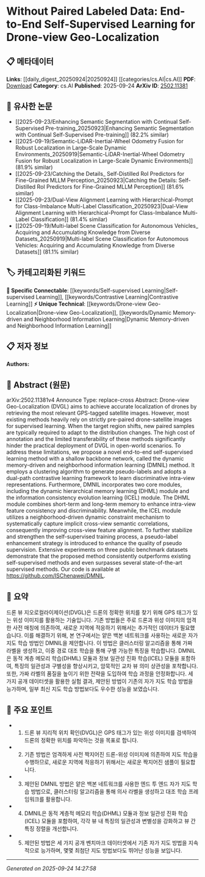 <!-- KEYWORD_LINKING_METADATA:
{
  "processed_timestamp": "2025-09-24T14:27:58.987780",
  "vocabulary_version": "1.0",
  "selected_keywords": [
    "Self-supervised Learning",
    "Drone-view Geo-Localization",
    "Dynamic Memory-driven and Neighborhood Information Learning",
    "Contrastive Learning"
  ],
  "rejected_keywords": [],
  "similarity_scores": {
    "Self-supervised Learning": 0.85,
    "Drone-view Geo-Localization": 0.8,
    "Dynamic Memory-driven and Neighborhood Information Learning": 0.78,
    "Contrastive Learning": 0.82
  },
  "extraction_method": "AI_prompt_based",
  "budget_applied": true,
  "candidates_json": {
    "candidates": [
      {
        "surface": "Self-supervised Learning",
        "canonical": "Self-supervised Learning",
        "aliases": [
          "SSL"
        ],
        "category": "specific_connectable",
        "rationale": "This is a key technique in the paper and connects well with existing literature on unsupervised and semi-supervised learning.",
        "novelty_score": 0.45,
        "connectivity_score": 0.9,
        "specificity_score": 0.8,
        "link_intent_score": 0.85
      },
      {
        "surface": "Drone-view Geo-Localization",
        "canonical": "Drone-view Geo-Localization",
        "aliases": [
          "DVGL"
        ],
        "category": "unique_technical",
        "rationale": "This is a unique application area that is central to the paper's contributions, providing a specific context for self-supervised learning.",
        "novelty_score": 0.75,
        "connectivity_score": 0.6,
        "specificity_score": 0.85,
        "link_intent_score": 0.8
      },
      {
        "surface": "Dynamic Memory-driven and Neighborhood Information Learning",
        "canonical": "Dynamic Memory-driven and Neighborhood Information Learning",
        "aliases": [
          "DMNIL"
        ],
        "category": "unique_technical",
        "rationale": "This is the novel method proposed in the paper, highlighting its unique approach to self-supervised learning.",
        "novelty_score": 0.8,
        "connectivity_score": 0.55,
        "specificity_score": 0.9,
        "link_intent_score": 0.78
      },
      {
        "surface": "Contrastive Learning",
        "canonical": "Contrastive Learning",
        "aliases": [],
        "category": "specific_connectable",
        "rationale": "This is a widely used technique in self-supervised learning, enhancing the paper's connection to existing frameworks.",
        "novelty_score": 0.4,
        "connectivity_score": 0.85,
        "specificity_score": 0.7,
        "link_intent_score": 0.82
      }
    ],
    "ban_list_suggestions": [
      "method",
      "experiment",
      "performance"
    ]
  },
  "decisions": [
    {
      "candidate_surface": "Self-supervised Learning",
      "resolved_canonical": "Self-supervised Learning",
      "decision": "linked",
      "scores": {
        "novelty": 0.45,
        "connectivity": 0.9,
        "specificity": 0.8,
        "link_intent": 0.85
      }
    },
    {
      "candidate_surface": "Drone-view Geo-Localization",
      "resolved_canonical": "Drone-view Geo-Localization",
      "decision": "linked",
      "scores": {
        "novelty": 0.75,
        "connectivity": 0.6,
        "specificity": 0.85,
        "link_intent": 0.8
      }
    },
    {
      "candidate_surface": "Dynamic Memory-driven and Neighborhood Information Learning",
      "resolved_canonical": "Dynamic Memory-driven and Neighborhood Information Learning",
      "decision": "linked",
      "scores": {
        "novelty": 0.8,
        "connectivity": 0.55,
        "specificity": 0.9,
        "link_intent": 0.78
      }
    },
    {
      "candidate_surface": "Contrastive Learning",
      "resolved_canonical": "Contrastive Learning",
      "decision": "linked",
      "scores": {
        "novelty": 0.4,
        "connectivity": 0.85,
        "specificity": 0.7,
        "link_intent": 0.82
      }
    }
  ]
}
-->

# Without Paired Labeled Data: End-to-End Self-Supervised Learning for Drone-view Geo-Localization

## 📋 메타데이터

**Links**: [[daily_digest_20250924|20250924]] [[categories/cs.AI|cs.AI]]
**PDF**: [Download](https://arxiv.org/pdf/2502.11381.pdf)
**Category**: cs.AI
**Published**: 2025-09-24
**ArXiv ID**: [2502.11381](https://arxiv.org/abs/2502.11381)

## 🔗 유사한 논문
- [[2025-09-23/Enhancing Semantic Segmentation with Continual Self-Supervised Pre-training_20250923|Enhancing Semantic Segmentation with Continual Self-Supervised Pre-training]] (82.2% similar)
- [[2025-09-19/Semantic-LiDAR-Inertial-Wheel Odometry Fusion for Robust Localization in Large-Scale Dynamic Environments_20250919|Semantic-LiDAR-Inertial-Wheel Odometry Fusion for Robust Localization in Large-Scale Dynamic Environments]] (81.9% similar)
- [[2025-09-23/Catching the Details_ Self-Distilled RoI Predictors for Fine-Grained MLLM Perception_20250923|Catching the Details: Self-Distilled RoI Predictors for Fine-Grained MLLM Perception]] (81.6% similar)
- [[2025-09-23/Dual-View Alignment Learning with Hierarchical-Prompt for Class-Imbalance Multi-Label Classification_20250923|Dual-View Alignment Learning with Hierarchical-Prompt for Class-Imbalance Multi-Label Classification]] (81.4% similar)
- [[2025-09-19/Multi-label Scene Classification for Autonomous Vehicles_ Acquiring and Accumulating Knowledge from Diverse Datasets_20250919|Multi-label Scene Classification for Autonomous Vehicles: Acquiring and Accumulating Knowledge from Diverse Datasets]] (81.1% similar)

## 🏷️ 카테고리화된 키워드
**🔗 Specific Connectable**: [[keywords/Self-supervised Learning|Self-supervised Learning]], [[keywords/Contrastive Learning|Contrastive Learning]]
**⚡ Unique Technical**: [[keywords/Drone-view Geo-Localization|Drone-view Geo-Localization]], [[keywords/Dynamic Memory-driven and Neighborhood Information Learning|Dynamic Memory-driven and Neighborhood Information Learning]]

## 📋 저자 정보

**Authors:** 

## 📄 Abstract (원문)

arXiv:2502.11381v4 Announce Type: replace-cross 
Abstract: Drone-view Geo-Localization (DVGL) aims to achieve accurate localization of drones by retrieving the most relevant GPS-tagged satellite images. However, most existing methods heavily rely on strictly pre-paired drone-satellite images for supervised learning. When the target region shifts, new paired samples are typically required to adapt to the distribution changes. The high cost of annotation and the limited transferability of these methods significantly hinder the practical deployment of DVGL in open-world scenarios. To address these limitations, we propose a novel end-to-end self-supervised learning method with a shallow backbone network, called the dynamic memory-driven and neighborhood information learning (DMNIL) method. It employs a clustering algorithm to generate pseudo-labels and adopts a dual-path contrastive learning framework to learn discriminative intra-view representations. Furthermore, DMNIL incorporates two core modules, including the dynamic hierarchical memory learning (DHML) module and the information consistency evolution learning (ICEL) module. The DHML module combines short-term and long-term memory to enhance intra-view feature consistency and discriminability. Meanwhile, the ICEL module utilizes a neighborhood-driven dynamic constraint mechanism to systematically capture implicit cross-view semantic correlations, consequently improving cross-view feature alignment. To further stabilize and strengthen the self-supervised training process, a pseudo-label enhancement strategy is introduced to enhance the quality of pseudo supervision. Extensive experiments on three public benchmark datasets demonstrate that the proposed method consistently outperforms existing self-supervised methods and even surpasses several state-of-the-art supervised methods. Our code is available at https://github.com/ISChenawei/DMNIL.

## 📝 요약

드론 뷰 지오로컬라이제이션(DVGL)은 드론의 정확한 위치를 찾기 위해 GPS 태그가 있는 위성 이미지를 활용하는 기술입니다. 기존 방법들은 주로 드론과 위성 이미지의 엄격한 사전 매칭에 의존하여, 새로운 지역에 적응하기 위해서는 추가적인 데이터가 필요했습니다. 이를 해결하기 위해, 본 연구에서는 얕은 백본 네트워크를 사용하는 새로운 자가 지도 학습 방법인 DMNIL을 제안합니다. 이 방법은 클러스터링 알고리즘을 통해 가짜 라벨을 생성하고, 이중 경로 대조 학습을 통해 구별 가능한 특징을 학습합니다. DMNIL은 동적 계층 메모리 학습(DHML) 모듈과 정보 일관성 진화 학습(ICEL) 모듈을 포함하여, 특징의 일관성과 구별성을 향상시키고, 암묵적인 교차 뷰 의미 상관성을 포착합니다. 또한, 가짜 라벨의 품질을 높이기 위한 전략을 도입하여 학습 과정을 안정화합니다. 세 가지 공개 데이터셋을 활용한 실험 결과, 제안된 방법이 기존의 자가 지도 학습 방법을 능가하며, 일부 최신 지도 학습 방법보다도 우수한 성능을 보였습니다.

## 🎯 주요 포인트

- 1. 드론 뷰 지리적 위치 확인(DVGL)은 GPS 태그가 있는 위성 이미지를 검색하여 드론의 정확한 위치를 파악하는 것을 목표로 합니다.
- 2. 기존 방법은 엄격하게 사전 짝지어진 드론-위성 이미지에 의존하여 지도 학습을 수행하므로, 새로운 지역에 적응하기 위해서는 새로운 짝지어진 샘플이 필요합니다.
- 3. 제안된 DMNIL 방법은 얕은 백본 네트워크를 사용한 엔드 투 엔드 자가 지도 학습 방법으로, 클러스터링 알고리즘을 통해 의사 라벨을 생성하고 대조 학습 프레임워크를 활용합니다.
- 4. DMNIL은 동적 계층적 메모리 학습(DHML) 모듈과 정보 일관성 진화 학습(ICEL) 모듈을 포함하여, 각각 뷰 내 특징의 일관성과 변별성을 강화하고 뷰 간 특징 정렬을 개선합니다.
- 5. 제안된 방법은 세 가지 공개 벤치마크 데이터셋에서 기존 자가 지도 방법을 지속적으로 능가하며, 몇몇 최첨단 지도 방법보다도 뛰어난 성능을 보입니다.


---

*Generated on 2025-09-24 14:27:58*